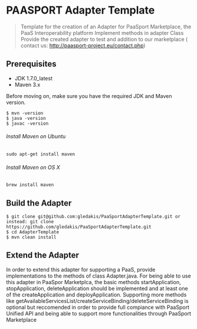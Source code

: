 # PAASPORT Adapter Template
> Template for the creation of an Adapter for PaaSport Marketplace, the PaaS Interoperability platform 
> Implement methods in adapter Class 
> Provide the created adapter to test and addition to our marketplace ( contact us: http://paasport-project.eu/contact.php)

## Prerequisites

* JDK 1.7.0_latest
* Maven 3.x

Before moving on, make sure you have the required JDK and Maven version.
 
	$ mvn -version
	$ java -version
	$ javac -version

###### Install Maven on Ubuntu 
	sudo apt-get install maven
###### Install Maven on OS X
	brew install maven

## Build the Adapter

	$ git clone git@github.com:gledakis/PaaSportAdapterTemplate.git or instead: git clone https://github.com/gledakis/PaaSportAdapterTemplate.git
	$ cd AdapterTemplate
	$ mvn clean install

## Extend the Adapter

In order to extend this adapter for supporting a PaaS, provide implementations to the methods of class Adapter.java. For being able to use this adapter in PaaSpor Marketplca, the basic methods startApplication, stopApplication, deleteApplication should be implemented and at least one of the createApplication and deployApplication. Supporting more methods like getAvailableServicesList/createServiceBinding/deleteServiceBinding is optional but reccomended in order to provide full compiance with PaaSport Unified API and being able to support more functionalities through PaaSport Marketplace
